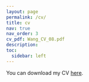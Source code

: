 ```yaml
---
layout: page
permalink: /cv/
title: cv
nav: true
nav_order: 3
cv_pdf: Wang_CV_08.pdf
description:
toc:
  sidebar: left
---
```


You can download my CV [here](/assets/pdf/Wang_CV_08.pdf).
